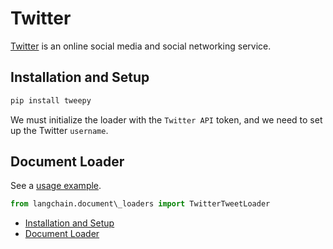 # Twitter

[Twitter](https://twitter.com/) is an online social media and social networking service.

## Installation and Setup[​](#installation-and-setup "Direct link to Installation and Setup")

```bash
pip install tweepy  

```

We must initialize the loader with the `Twitter API` token, and we need to set up the Twitter `username`.

## Document Loader[​](#document-loader "Direct link to Document Loader")

See a [usage example](/docs/integrations/document_loaders/twitter).

```python
from langchain.document\_loaders import TwitterTweetLoader  

```

- [Installation and Setup](#installation-and-setup)
- [Document Loader](#document-loader)
